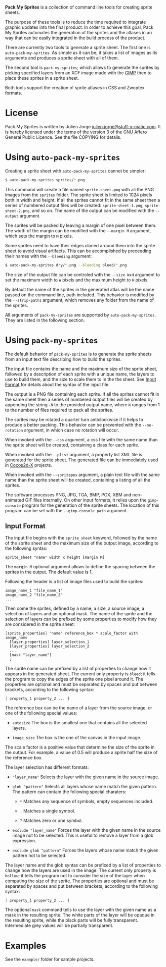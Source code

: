 **Pack My Sprites** is a collection of command line tools for creating
sprite sheets.

The purpose of these tools is to reduce the time required to integrate
graphic updates into the final product. In order to achieve this goal,
Pack My Sprites automates the generation of the sprites and the
atlases in an way that can be easily integrated in the build process
of the product.

There are currently two tools to generate a sprite sheet. The first
one is `auto-pack-my-sprites`. As simple as it can be, it takes a list
of images as its arguments and produces a sprite sheet with all of
them.

The second tool is `pack-my-sprites`; which allows to generate the
sprites by picking specified layers from an XCF image made with the
[GIMP](http://www.gimp.org/) then to place these sprites in a sprite
sheet.

Both tools support the creation of sprite atlases in CSS and Zwoptex
formats.

# License

Pack My Sprites is written by Julien Jorge <julien.jorge@stuff-o-matic.com>.
It is hereby licensed under the terms of the version 3 of the GNU Affero
General Public Licence. See the file COPYING for details.

# Using `auto-pack-my-sprites`

Creating a sprite sheet with `auto-pack-my-sprites` cannot be simpler:

```sh
$ auto-pack-my-sprites sprites/*.png
```

This command will create a file named `sprite-sheet.png` with all the
PNG images from the `sprites` folder. The sprite sheet is limited to
1024 pixels both in width and height. If all the sprites cannot fit
in the same sheet then a series of numbered output files will be
created: `sprite-sheet-1.png`, `sprite-sheet-2.png`, and so on. The
name of the output can be modified with the `--output` argument.

The sprites will be packed by leaving a margin of one pixel between
them. The width of the margin can be modified with the `--margin M`
argument, which sets the margin to `M` pixels.

Some sprites need to have their edges cloned around them into the
sprite sheet to avoid visual artifacts. This can be accomplished by
preceeding their names with the `--bleeding` argument:

```sh
$ auto-pack-my-sprites dry/*.png --bleeding bleed/*.png
```

The size of the output file can be controled with the `--size WxH`
argument to set the maximum width to `W` pixels and the maximum height
to `H` pixels.

By default the name of the sprites in the generated atlas will be the
name passed on the command line, path included. This behavior is
modified by the `--strip-paths` argument, which removes any folder from
the name of the sprites.

All arguments of `pack-my-sprites` are supported by
`auto-pack-my-sprites`. They are listed in the following section.

# Using `pack-my-sprites`

The default behavior of `pack-my-sprites` is to generate the sprite
sheets from an input text file describing how to build the sprites.

The input file contains the name and the maximum size of the sprite
sheet, followed by a description of each sprite with a unique name,
the layers to use to build them, and the size to scale them to in the
the sheet. See [Input Format](#input-format) for details about the
syntax of the input file.

The output is a PNG file containing each sprite. If all the sprites
cannot fit in the same sheet then a series of numbered output files
will be created by appending the string `-N` to the provided output
name, where `N` ranges from 1 to the number of files required to pack
all the sprites.

The sprites may be rotated a quarter turn anticlockwise if it helps to
produce a better packing. This behavior can be prevented with the
`--no-rotation` argument, in which case no rotation will occur.

When invoked with the `--css` argument, a css file with the same name
than the sprite sheet will be created, containing a class for each
sprite.

When invoked with the `--plist` argument, a property list XML file is
generated for the sprite sheet. The generated file can be immediately
used in [Cocos2d-X](http://www.cocos2d-x.org/) projects.

When invoked with the `--spritepos` argument, a plain text file with
the same name than the sprite sheet will be created, containing a
listing of all the sprites.

The software processes PNG, JPG, TGA, BMP, PCX, XBM and non-animated
GIF files internally. On other input formats, it relies upon the
`gimp-console` program for the generation of the sprite sheets. The
location of this program can be set with the `--gimp-console path` argument.

## Input Format

The input file begins with the `sprite_sheet` keyword, followed by the
name of the sprite sheet and the maximum size of the output image,
according to the following syntax:

    sprite_sheet "name" width x height [margin M]

The `margin M` optional argument allows to define the spacing
between the sprites in the output. The default value is 1.

Following the header is a list of image files used to build the sprites:

    image_name_1 "file_name_1"
    image_name_2 "file_name_2"
    ...

Then come the sprites, defined by a name, a size, a source image, a
selection of layers and an optional mask. The name of the sprite and
the selection of layers can be prefixed by some properties to modify
how they are considered in the sprite sheet:

    [sprite_properties] "name" reference_box * scale_factor with image_name
      [layer_properties] layer_selection_1
      [layer_properties] layer_selection_2
      ...
      [mask "layer_name"]
      ;

The sprite name can be prefixed by a list of properties to change how
it appears in the generated sheet. The current only property is
`bleed`; it tells the program to copy the edges of the sprite one
pixel around it. The properties are optional and must be separated by
spaces and put between brackets, according to the following syntax:

    [ property_1 property_2 ... ]

The reference box can be the name of a layer from the source image, or
one of the following special values:

  - `autosize`
      The box is the smallest one that contains all the selected layers.

  - `image_size`
      The box is the one of the canvas in the input image.

The scale factor is a positive value that determine the size of the
sprite in the output. For example, a value of 0.5 will produce a
sprite half the size of the reference box.

The layer selection has different formats:

  - `"layer_name"`
      Selects the layer with the given name in the source image.

  - `glob "pattern"`
      Selects all layers whose name match the given pattern. The
      pattern can contain the following special charaters:

    - `*`  Matches any sequence of symbols, empty sequences included.

    - `.`  Matches a single symbol.

    - `?`  Matches zero or one symbol.

  - `exclude "layer_name"`
      Forces the layer with the given name in the source image not to
      be selected. This is useful to remove a layer from a glob
      expression.

  - `exclude glob "pattern"`
      Forces the layers whose name match the given pattern not to be
      selected.

The layer name and the glob syntax can be prefixed by a list of
properties to change how the layers are used in the image. The current
only property is `hollow`; it tells the program not to consider the
size of the layer when computing the size of the sprite. The
properties are optional and must be separated by spaces and put
between brackets, according to the following syntax:

    [ property_1 property_2 ... ]

The optional `mask` command tells to use the layer with the given name
as a mask in the resulting sprite. The white parts of the layer will
be opaque in the resulting sprite, while the black parts will be fully
transparent. Intermediate grey values will be partially transparent.

# Examples

See the `example/` folder for sample projects.
